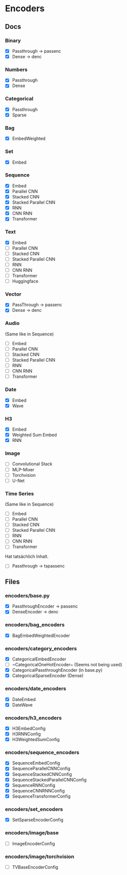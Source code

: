 # Encoders

## Docs

### Binary

- [x] Passthrough -> passenc
- [x] Dense -> denc

### Numbers

- [x] Passthrough
- [x] Dense

### Categorical

- [x] Passthrough
- [x] Sparse

### Bag

- [x] EmbedWeighted

### Set

- [x] Embed

### Sequence

- [x] Embed
- [x] Parallel CNN
- [x] Stacked CNN
- [x] Stacked Parallel CNN
- [x] RNN
- [x] CNN RNN
- [x] Transformer

### Text

- [x] Embed
- [ ] Parallel CNN
- [ ] Stacked CNN
- [ ] Stacked Parallel CNN
- [ ] RNN
- [ ] CNN RNN
- [ ] Transformer
- [ ] Huggingface

### Vector

- [x] PassThrough -> passenc
- [x] Dense -> denc

### Audio

(Same like in Sequence)

- [ ] Embed
- [ ] Parallel CNN
- [ ] Stacked CNN
- [ ] Stacked Parallel CNN
- [ ] RNN
- [ ] CNN RNN
- [ ] Transformer

### Date

- [x] Embed
- [x] Wave

### H3

- [x] Embed
- [x] Weighted Sum Embed
- [x] RNN

### Image

- [ ] Convolutional Stack
- [ ] MLP-Mixer
- [ ] Torchvision
- [ ] U-Net

### Time Series

(Same like in Sequence)

- [ ] Embed
- [ ] Parallel CNN
- [ ] Stacked CNN
- [ ] Stacked Parallel CNN
- [ ] RNN
- [ ] CNN RNN
- [ ] Transformer

Hat tatsächlich Inhalt.

- [ ] Passthrough -> tspassenc

## Files

### encoders/base.py

- [x] PassthroughEncoder -> passenc
- [x] DenseEncoder -> denc

### encoders/bag_encoders

- [x] BagEmbedWeightedEncoder

### encoders/category_encoders

- [x] CategoricalEmbedEncoder
- [ ] ~CategoricalOneHotEncoder~ (Seems not being used)
- [x] CategoricalPassthroughEncoder (in base.py)
- [x] CategoricalSparseEncoder (Dense)

### encoders/date_encoders

- [x] DateEmbed
- [x] DateWave

### encoders/h3_encoders

- [x] H3EmbedConfig
- [x] H3RNNConfig
- [x] H3WeightedSumConfig

### encoders/sequence_encoders

- [x] SequenceEmbedConfig
- [x] SequenceParallelCNNConfig
- [x] SequenceStackedCNNConfig
- [x] SequenceStackedParallelCNNConfig
- [x] SequenceRNNConfig
- [x] SequenceCNNRNNConfig
- [x] SequenceTransformerConfig

### encoders/set_encoders

- [x] SetSparseEncoderConfig

### encoders/image/base

- [ ] ImageEncoderConfig

### encoders/image/torchvision

- [ ] TVBaseEncoderConfig
